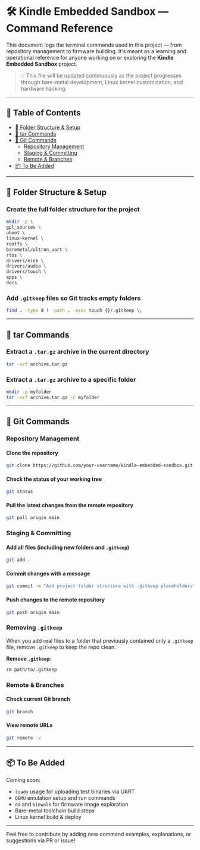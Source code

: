 <!--
  📄 Kindle Embedded Sandbox Documentation
  File: commands.md
  Description: Terminal command reference for repository setup, firmware handling, toolchain use, debugging, and development workflows. A living document updated alongside the project.
  Author: yoganathp
  Repository: https://github.com/yoganathp/kindle-embedded-sandbox
  License: MIT (with GPL components as noted)
-->

# 🛠️ Kindle Embedded Sandbox — Command Reference

This document logs the terminal commands used in this project — from repository management to firmware building. It's meant as a learning and operational reference for anyone working on or exploring the **Kindle Embedded Sandbox** project.

> 💡 This file will be updated continuously as the project progresses through bare-metal development, Linux kernel customization, and hardware hacking.

---

## 📑 Table of Contents

- [📁 Folder Structure & Setup](#-folder-structure--setup)
- [🧪 tar Commands](#-tar-commands)
- [🔧 Git Commands](#-git-commands)
  - [Repository Management](#repository-management)
  - [Staging & Committing](#staging--committing)
  - [Remote & Branches](#remote--branches)
- [📦 To Be Added](#-to-be-added)

---

## 📁 Folder Structure & Setup

### Create the full folder structure for the project

```bash
mkdir -p \
gpl_sources \
uboot \
linux-kernel \
rootfs \
baremetal/ultron_uart \
rtos \
drivers/eink \
drivers/audio \
drivers/touch \
apps \
docs
```

### Add `.gitkeep` files so Git tracks empty folders

```bash
find . -type d ! -path . -exec touch {}/.gitkeep \;
```

---

## 🧪 tar Commands

### Extract a `.tar.gz` archive in the current directory

```bash
tar -xzf archive.tar.gz
```

### Extract a `.tar.gz` archive to a specific folder

```bash
mkdir -p myfolder
tar -xzf archive.tar.gz -C myfolder
```

---

## 🔧 Git Commands

### Repository Management

#### Clone the repository

```bash
git clone https://github.com/your-username/kindle-embedded-sandbox.git
```

#### Check the status of your working tree

```bash
git status
```

#### Pull the latest changes from the remote repository

```bash
git pull origin main
```

### Staging & Committing

#### Add all files (including new folders and `.gitkeep`)

```bash
git add .
```

#### Commit changes with a message

```bash
git commit -m "Add project folder structure with .gitkeep placeholders"
```

#### Push changes to the remote repository

```bash
git push origin main
```

### Removing `.gitkeep`

When you add real files to a folder that previously contained only a `.gitkeep` file, remove `.gitkeep` to keep the repo clean.

**Remove `.gitkeep`:**

```bash
rm path/to/.gitkeep
```

### Remote & Branches

#### Check current Git branch

```bash
git branch
```

#### View remote URLs

```bash
git remote -v
```

---

## 📦 To Be Added

Coming soon:

- `loady` usage for uploading test binaries via UART
- `QEMU` emulation setup and run commands
- `dd` and `binwalk` for firmware image exploration
- Bare-metal toolchain build steps
- Linux kernel build & deploy

---

Feel free to contribute by adding new command examples, explanations, or suggestions via PR or issue!